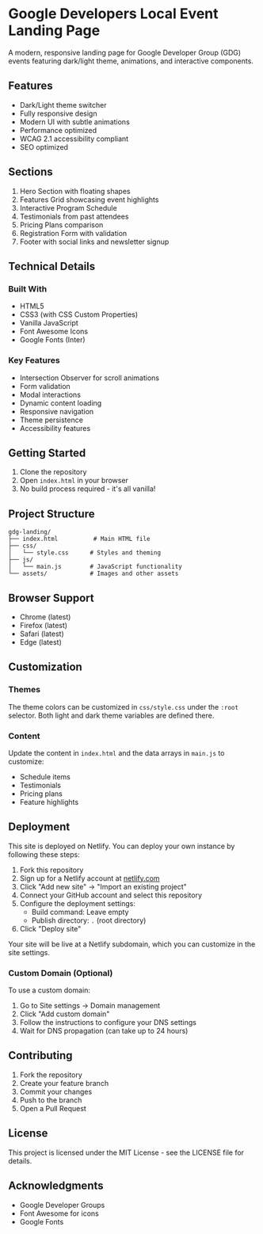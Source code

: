 # Google Developers Local Event Landing Page

A modern, responsive landing page for Google Developer Group (GDG) events featuring dark/light theme, animations, and interactive components.

## Features

- Dark/Light theme switcher
- Fully responsive design
- Modern UI with subtle animations
- Performance optimized
- WCAG 2.1 accessibility compliant
- SEO optimized

## Sections

1. Hero Section with floating shapes
2. Features Grid showcasing event highlights
3. Interactive Program Schedule
4. Testimonials from past attendees
5. Pricing Plans comparison
6. Registration Form with validation
7. Footer with social links and newsletter signup

## Technical Details

### Built With

- HTML5
- CSS3 (with CSS Custom Properties)
- Vanilla JavaScript
- Font Awesome Icons
- Google Fonts (Inter)

### Key Features

- Intersection Observer for scroll animations
- Form validation
- Modal interactions
- Dynamic content loading
- Responsive navigation
- Theme persistence
- Accessibility features

## Getting Started

1. Clone the repository
2. Open `index.html` in your browser
3. No build process required - it's all vanilla!

## Project Structure

```
gdg-landing/
├── index.html          # Main HTML file
├── css/
│   └── style.css      # Styles and theming
├── js/
│   └── main.js        # JavaScript functionality
└── assets/            # Images and other assets
```

## Browser Support

- Chrome (latest)
- Firefox (latest)
- Safari (latest)
- Edge (latest)

## Customization

### Themes

The theme colors can be customized in `css/style.css` under the `:root` selector. Both light and dark theme variables are defined there.

### Content

Update the content in `index.html` and the data arrays in `main.js` to customize:
- Schedule items
- Testimonials
- Pricing plans
- Feature highlights

## Deployment

This site is deployed on Netlify. You can deploy your own instance by following these steps:

1. Fork this repository
2. Sign up for a Netlify account at [netlify.com](https://www.netlify.com/)
3. Click "Add new site" → "Import an existing project"
4. Connect your GitHub account and select this repository
5. Configure the deployment settings:
   - Build command: Leave empty
   - Publish directory: `.` (root directory)
6. Click "Deploy site"

Your site will be live at a Netlify subdomain, which you can customize in the site settings.

### Custom Domain (Optional)

To use a custom domain:

1. Go to Site settings → Domain management
2. Click "Add custom domain"
3. Follow the instructions to configure your DNS settings
4. Wait for DNS propagation (can take up to 24 hours)

## Contributing

1. Fork the repository
2. Create your feature branch
3. Commit your changes
4. Push to the branch
5. Open a Pull Request

## License

This project is licensed under the MIT License - see the LICENSE file for details.

## Acknowledgments

- Google Developer Groups
- Font Awesome for icons
- Google Fonts
